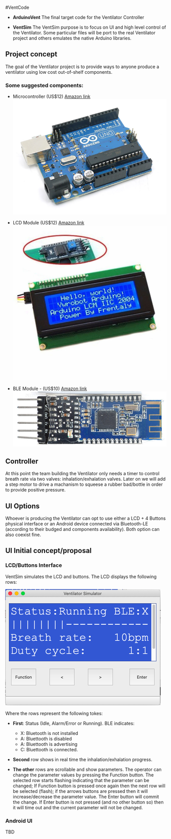 #VentCode

* **ArduinoVent** The final target code for the Ventilator Controller

* **VentSim** The VentSim purpose is to focus on UI and high level control of the Ventilator. Some particular files will be port to the real Ventilator project and others emulates the native Arduino libraries.

## Project concept
The goal of the Ventilator project is to provide ways to anyone produce a ventilator using low cost out-of-shelf components.

### Some suggested components:

* Microcontroller (US$12)
[Amazon link](https://www.amazon.com/Emakefun-Development-Interface-Wireless-ATmega328P/dp/B07RDH8D4T/ref=sxin_0_ac_d_pm?ac_md=1-0-VW5kZXIgJDIw-ac_d_pm&cv_ct_cx=arduino+uno&keywords=arduino+uno&pd_rd_i=B07RDH8D4T&pd_rd_r=054f0126-5538-4fb4-93cc-5a2cf8431b4f&pd_rd_w=xVhNs&pd_rd_wg=rsURv&pf_rd_p=0e223c60-bcf8-4663-98f3-da892fbd4372&pf_rd_r=43RDPGY99Y567EFNAMYY&psc=1&qid=1584833975)
![Arduino](Docs/arduino_uno.jpg)

* LCD Module (US$12)
[Amazon link](https://www.amazon.com/ZealMax-Module-Interfaz-Arduino-MEGA2560/dp/B08181VP31/ref=sr_1_fkmr2_1?keywords=arduino+lcd+4+rows&qid=1584834089&sr=8-1-fkmr2)
![LCD](Docs/lcd.jpg)

* BLE Module - (US$10)
[Amazon link](https://www.amazon.com/DSD-TECH-Bluetooth-iBeacon-Arduino/dp/B06WGZB2N4/ref=redir_mobile_desktop?ie=UTF8&aaxitk=SHdRdFy9Ybn2qMCGps1Sww&hsa_cr_id=8435439580201&ref_=sb_s_sparkle)
![BLE](Docs/HM10-front.jpg)


## Controller
At this point the team building the Ventilator only needs a timer to control breath rate via two valves: inhalation/exhalation valves. Later on we will add a step motor to drive a machanism to squeese a rubber bad/bottle in order to provide positive pressure.

## UI Options
Whoever is producing the Ventilator can opt to use either a LCD + 4 Buttons physical interface or an Android device connected via Bluetooth-LE (according to their budged and components availability). Both option can also coexist fine.

## UI Initial concept/proposal

### LCD/Buttons Interface
VentSim simulates the LCD and buttons. The LCD displays the following rows:

![UI](Docs/Ventilator_UI_sample.png)

Where the rows represent the following tokes:

 * **First**: Status (Idle, Alarm/Error or Running). BLE indicates:
   * X: Bluetooth is not installed
   * A: Bluettooth is disabled
   * A: Bluettooth is advertising
   * C: Bluettooth is connected.

 * **Second** row shows in real time the inhalation/exhalation progress.

 * **The other** rows are scrollable and show parameters. The operator can change the parameter values by pressing the Function button. The selected row starts flashing indicating that the parameter can be changed; If Function button is pressed once again then the next row will be selected (flash); if the arrows buttons are pressed then it will increase/decrease the parameter value. The Enter button will commit the change. If Enter button is not pressed (and no other button so) then it will time out and the current parameter will not be changed.

### Android UI
TBD

